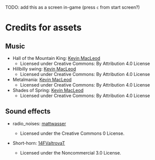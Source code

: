 TODO: add this as a screen in-game (press `c` from start screen?)

# Credits for assets

## Music

* Hall of the Mountain King: [Kevin MacLeod](https://incompetech.com/)
    * Licensed under Creative Commons: By Attribution 4.0 License
* Hillbilly swing: [Kevin MacLeod](https://incompetech.com/)
    * Licensed under Creative Commons: By Attribution 4.0 License
* Metalmania: [Kevin MacLeod](https://incompetech.com/)
    * Licensed under Creative Commons: By Attribution 4.0 License
* Shades of Spring: [Kevin MacLeod](https://incompetech.com/)
    * Licensed under Creative Commons: By Attribution 4.0 License

## Sound effects

* radio_noises: [mattwasser](https://freesound.org/people/mattwasser/sounds/58932/)
    * Licensed under the Creative Commons 0 License.

* Short-horn: [14FValtrovaT](https://freesound.org/people/14FValtrovaT/sounds/419698/)
    * Licensed under the Noncommercial 3.0 License.
